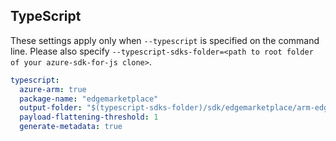 ## TypeScript

These settings apply only when `--typescript` is specified on the command line.
Please also specify `--typescript-sdks-folder=<path to root folder of your azure-sdk-for-js clone>`.

```yaml $(typescript)
typescript:
  azure-arm: true
  package-name: "edgemarketplace"
  output-folder: "$(typescript-sdks-folder)/sdk/edgemarketplace/arm-edgemarketplace"
  payload-flattening-threshold: 1
  generate-metadata: true
```
